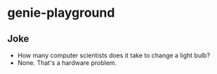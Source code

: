 # genie-playground

## Joke
- How many computer scientists does it take to change a light bulb?  
- None. That's a hardware problem.

